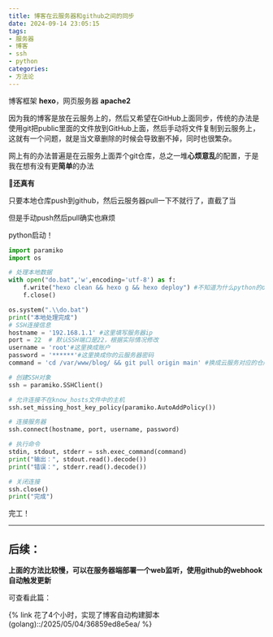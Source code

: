 ```yaml
---
title: 博客在云服务器和github之间的同步
date: 2024-09-14 23:05:15
tags:
- 服务器
- 博客
- ssh
- python
categories:
- 方法论
---
```


博客框架 **hexo**，网页服务器 **apache2**

因为我的博客是放在云服务上的，然后又希望在GitHub上面同步，传统的办法是使用git把public里面的文件放到GitHub上面，然后手动将文件复制到云服务上，这就有一个问题，就是当文章删除的时候会导致删不掉，同时也很繁杂。

<!-- more -->

网上有的办法普遍是在云服务上面弄个git仓库，总之一堆**心烦意乱**的配置，于是我在想有没有更**简单**的办法

🤣**还真有**

只要本地仓库push到github，然后云服务器pull一下不就行了，直截了当

但是手动push然后pull确实也麻烦

python启动！

```python
import paramiko
import os

# 处理本地数据
with open("do.bat",'w',encoding='utf-8') as f:
    f.write("hexo clean && hexo g && hexo deploy") #不知道为什么python的os.system()会报错，所以写一个bat算了
    f.close()

os.system(".\\do.bat")
print("本地处理完成")
# SSH连接信息
hostname = '192.168.1.1' #这里填写服务器ip
port = 22  # 默认SSH端口是22，根据实际情况修改
username = 'root'#这里换成账户
password = '******'#这里换成你的云服务器密码
command = 'cd /var/www/blog/ && git pull origin main' #换成云服务对应的仓库地址

# 创建SSH对象
ssh = paramiko.SSHClient()

# 允许连接不在know_hosts文件中的主机
ssh.set_missing_host_key_policy(paramiko.AutoAddPolicy())

# 连接服务器
ssh.connect(hostname, port, username, password)

# 执行命令
stdin, stdout, stderr = ssh.exec_command(command)
print("输出：", stdout.read().decode())
print("错误：", stderr.read().decode())

# 关闭连接
ssh.close()
print("完成")
```

完工！

---

## 后续：

**上面的方法比较慢，可以在服务器端部署一个web监听，使用github的webhook自动触发更新**

可查看此篇：

{% link 花了4个小时，实现了博客自动构建脚本(golang)::/2025/05/04/36859ed8e5ea/  %}
